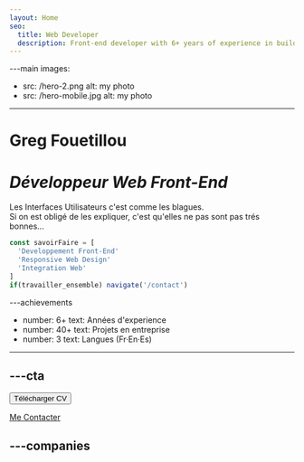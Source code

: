 ```yaml
---
layout: Home
seo:
  title: Web Developer
  description: Front-end developer with 6+ years of experience in building responsive websites and web applications.
---
```




---main
images:
  - src: /hero-2.png
    alt: my photo
  - src: /hero-mobile.jpg
    alt: my photo
---

# <Typewriter>Greg Fouetillou</Typewriter>

# *Développeur Web Front-End* 

Les Interfaces Utilisateurs c'est comme les blagues.  
Si on est obligé de les expliquer, c'est qu'elles ne pas sont pas trés bonnes...

```js {2-4} showLineNumbers
const savoirFaire = [
  'Developpement Front-End'
  'Responsive Web Design'
  'Integration Web'
]
if(travailler_ensemble) navigate('/contact')
```

---achievements
- number: 6+
  text: Années d'experience
- number: 40+
  text: Projets en entreprise
- number: 3
  text: Langues (Fr·En·Es) 
---






---cta
---
<Button href="/contact" size="sm">
  Télécharger CV
</Button>

[Me Contacter](/contact)



---companies
---